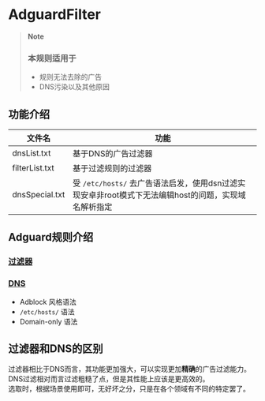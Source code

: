 # AdguardFilter

> **Note**
> ### 本规则适用于
> - 规则无法去除的广告
> - DNS污染以及其他原因

## 功能介绍

|文件名|功能|
|-|-|
|dnsList.txt|基于DNS的广告过滤器|
|filterList.txt|基于过滤规则的过滤器|
|dnsSpecial.txt|受 `/etc/hosts/` 去广告语法启发，使用dsn过滤实现安卓非root模式下无法编辑host的问题，实现域名解析指定|

## Adguard规则介绍

### [过滤器](https://adguard.com/kb/zh-CN/general/ad-filtering/create-own-filters/)


### [DNS](https://adguardteam.github.io/KnowledgeBaseDNS/zh-CN/general/dns-filtering-syntax/)

- Adblock 风格语法
- `/etc/hosts/` 语法
- Domain-only 语法

## 过滤器和DNS的区别

过滤器相比于DNS而言，其功能更加强大，可以实现更加**精确**的广告过滤能力。  
DNS过滤相对而言过滤粗糙了点，但是其性能上应该是更高效的。  
选取时，根据场景使用即可，无好坏之分，只是在各个领域有不同的特定罢了。